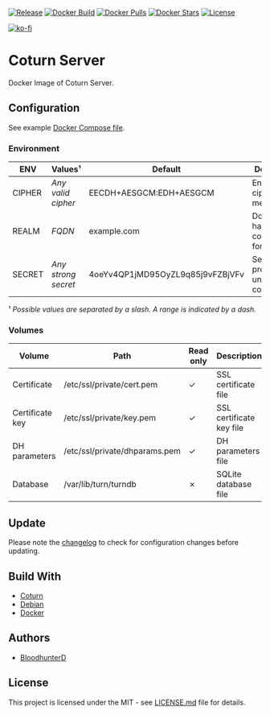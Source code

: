 [![Release](https://img.shields.io/github/v/release/bloodhunterd/coturn-docker?include_prereleases&style=for-the-badge)](https://github.com/bloodhunterd/coturn-docker/releases)
[![Docker Build](https://img.shields.io/docker/cloud/build/bloodhunterd/coturn?style=for-the-badge)](https://hub.docker.com/r/bloodhunterd/coturn)
[![Docker Pulls](https://img.shields.io/docker/pulls/bloodhunterd/coturn?style=for-the-badge)](https://hub.docker.com/r/bloodhunterd/coturn)
[![Docker Stars](https://img.shields.io/docker/stars/bloodhunterd/coturn?style=for-the-badge)](https://hub.docker.com/r/bloodhunterd/coturn)
[![License](https://img.shields.io/github/license/bloodhunterd/coturn-docker?style=for-the-badge)](https://github.com/bloodhunterd/coturn-docker/blob/master/LICENSE)

[![ko-fi](https://www.ko-fi.com/img/githubbutton_sm.svg)](https://ko-fi.com/P5P51U5SZ)

# Coturn Server

Docker Image of Coturn Server.

## Configuration

See example [Docker Compose file](https://github.com/bloodhunterd/coturn-docker/blob/master/docker-compose.yml).

### Environment

| ENV | Values¹ | Default | Description
|--- |--- |--- | ---
| CIPHER | *Any valid cipher* | EECDH+AESGCM:EDH+AESGCM | Encryption cipher methods
| REALM | *FQDN* | example.com | Domain to handle connections for
| SECRET | *Any strong secret* | 4oeYv4QP1jMD95OyZL9q85j9vFZBjVFv | Secret to prevent unauthorized connection

¹ *Possible values are separated by a slash. A range is indicated by a dash.*

### Volumes

| Volume | Path | Read only | Description
|--- |--- |--- |---
| Certificate | /etc/ssl/private/cert.pem | &#10003; | SSL certificate file
| Certificate key | /etc/ssl/private/key.pem | &#10003; | SSL certificate key file
| DH parameters | /etc/ssl/private/dhparams.pem | &#10003; | DH parameters file
| Database | /var/lib/turn/turndb | &#10007; | SQLite database file

## Update

Please note the [changelog](https://github.com/bloodhunterd/coturn-docker/blob/master/CHANGELOG.md) to check for configuration changes before updating.

## Build With

* [Coturn](https://github.com/coturn/coturn)
* [Debian](https://www.debian.org/)
* [Docker](https://www.docker.com/)

## Authors

* [BloodhunterD](https://github.com/bloodhunterd)

## License

This project is licensed under the MIT - see [LICENSE.md](https://github.com/bloodhunterd/coturn-docker/blob/master/LICENSE) file for details.
